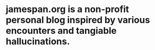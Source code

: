 # jamespan.org is a non-profit personal blog inspired by various encounters and tangiable hallucinations.
